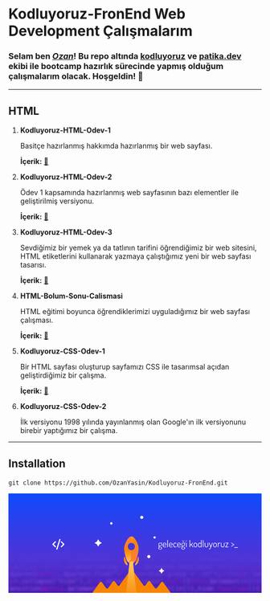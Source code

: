 # Kodluyoruz-FronEnd Web Development Çalışmalarım

### Selam ben [***Ozan***](https://app.patika.dev/nthn)! Bu repo altında [kodluyoruz](https://www.kodluyoruz.org/) ve [patika.dev](https://app.patika.dev/) ekibi ile bootcamp hazırlık sürecinde yapmış olduğum çalışmalarım olacak. Hoşgeldin! :wave:
 ---
##  **HTML**

1.  **Kodluyoruz-HTML-Odev-1**

    Basitçe hazırlanmış hakkımda hazırlanmış bir web sayfası. 

    **İçerik:** [:floppy_disk:](HTML/Kodluyoruz-HTML-Odev-1/index.html/)

2.  **Kodluyoruz-HTML-Odev-2**

    Ödev 1 kapsamında hazırlanmış web sayfasının bazı elementler ile geliştirilmiş versiyonu.

    **İçerik:** [:floppy_disk:](HTML/Kodluyoruz-HTML-Odev-2/index.html/)

3.  **Kodluyoruz-HTML-Odev-3**

    Sevdiğimiz bir yemek ya da tatlının tarifini öğrendiğimiz bir web sitesini, HTML etiketlerini kullanarak yazmaya çalıştığımız yeni bir web sayfası tasarısı.

    **İçerik:** [:floppy_disk:](HTML/Kodluyoruz-HTML-Odev-3/index.html/)

4.  **HTML-Bolum-Sonu-Calismasi**

    HTML eğitimi boyunca öğrendiklerimizi uyguladığımız bir web sayfası çalışması.

    **İçerik:** [:floppy_disk:](HTML/HTML-Bolum-Sonu-Calismasi/)

5.  **Kodluyoruz-CSS-Odev-1**

    Bir HTML sayfası oluşturup sayfamızı CSS ile tasarımsal açıdan geliştirdiğimiz bir çalışma.

    **İçerik:** [:floppy_disk:](CSS/Kodluyoruz-CSS-Odev-1)

6.  **Kodluyoruz-CSS-Odev-2**

    İlk versiyonu 1998 yılında yayınlanmış olan Google'ın ilk versiyonunu birebir yaptığımız bir çalışma.
---
## **Installation**
```
git clone https://github.com/OzanYasin/Kodluyoruz-FronEnd.git
```
![Kodluyoruz](kodluyoruz.png)